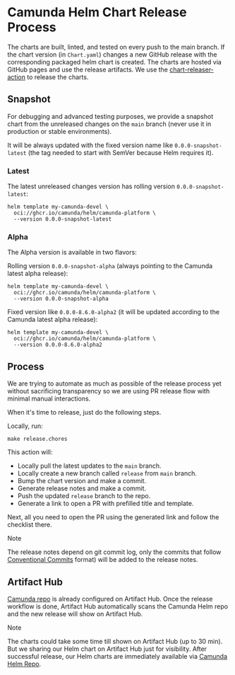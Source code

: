 # Camunda Helm Chart Release Process

The charts are built, linted, and tested on every push to the main branch. If the chart version
(in `Chart.yaml`) changes a new GitHub release with the corresponding packaged helm chart is
created. The charts are hosted via GitHub pages and use the release artifacts. We use the
[chart-releaser-action](https://github.com/helm/chart-releaser-action) to release the charts.

## Snapshot

For debugging and advanced testing purposes, we provide a snapshot chart from the unreleased changes on the `main` branch (never use it in production or stable environments).

It will be always updated with the fixed version name like `0.0.0-snapshot-latest` (the tag needed to start with SemVer because Helm requires it).

### Latest

The latest unreleased changes version has rolling version `0.0.0-snapshot-latest`:

```shell
helm template my-camunda-devel \
  oci://ghcr.io/camunda/helm/camunda-platform \
  --version 0.0.0-snapshot-latest
```

### Alpha

The Alpha version is available in two flavors:

Rolling version `0.0.0-snapshot-alpha` (always pointing to the Camunda latest alpha release):

```shell
helm template my-camunda-devel \
  oci://ghcr.io/camunda/helm/camunda-platform \
  --version 0.0.0-snapshot-alpha
```

Fixed version like `0.0.0-8.6.0-alpha2` (it will be updated according to the Camunda latest alpha release):

```shell
helm template my-camunda-devel \
  oci://ghcr.io/camunda/helm/camunda-platform \
  --version 0.0.0-8.6.0-alpha2
```

## Process

We are trying to automate as much as possible of the release process yet without sacrificing
transparency so we are using PR release flow with minimal manual interactions.

When it's time to release, just do the following steps.

Locally, run:

```shell
make release.chores
```

This action will:

- Locally pull the latest updates to the `main` branch.
- Locally create a new branch called `release` from `main` branch.
- Bump the chart version and make a commit.
- Generate release notes and make a commit.
- Push the updated `release` branch to the repo.
- Generate a link to open a PR with prefilled title and template.

Next, all you need to open the PR using the generated link and follow the checklist there.

> [!NOTE]
>
> The release notes depend on git commit log, only the commits that follow
[Conventional Commits](https://www.conventionalcommits.org/en/v1.0.0/) format) will be added to
the release notes.

## Artifact Hub

[Camunda repo](https://artifacthub.io/packages/search?repo=camunda) is already configured on
Artifact Hub. Once the release workflow is done, Artifact Hub automatically scans the Camunda Helm repo
and the new release will show on Artifact Hub.

> [!NOTE]
>
> The charts could take some time till shown on Artifact Hub (up to 30 min).
> But we sharing our Helm chart on Artifact Hub just for visibility. After successful release,
> our Helm charts are immediately available via [Camunda Helm Repo](https://helm.camunda.io).
